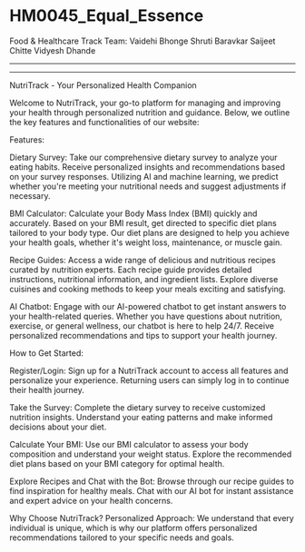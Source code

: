 # HM0045_Equal_Essence
Food & Healthcare Track
Team:
Vaidehi Bhonge
Shruti Baravkar
Saijeet Chitte
Vidyesh Dhande

-----------------------------------------------------------------------------------------------------------------------------------------------------------
-----------------------------------------------------------------------------------------------------------------------------------------------------------


NutriTrack - Your Personalized Health Companion

Welcome to NutriTrack, your go-to platform for managing and improving your health through personalized nutrition and guidance. Below, we outline the key features and functionalities of our website:

Features:

Dietary Survey:
Take our comprehensive dietary survey to analyze your eating habits.
Receive personalized insights and recommendations based on your survey responses.
Utilizing AI and machine learning, we predict whether you're meeting your nutritional needs and suggest adjustments if necessary.

BMI Calculator:
Calculate your Body Mass Index (BMI) quickly and accurately.
Based on your BMI result, get directed to specific diet plans tailored to your body type.
Our diet plans are designed to help you achieve your health goals, whether it's weight loss, maintenance, or muscle gain.

Recipe Guides:
Access a wide range of delicious and nutritious recipes curated by nutrition experts.
Each recipe guide provides detailed instructions, nutritional information, and ingredient lists.
Explore diverse cuisines and cooking methods to keep your meals exciting and satisfying.

AI Chatbot:
Engage with our AI-powered chatbot to get instant answers to your health-related queries.
Whether you have questions about nutrition, exercise, or general wellness, our chatbot is here to help 24/7.
Receive personalized recommendations and tips to support your health journey.

How to Get Started:

Register/Login:
Sign up for a NutriTrack account to access all features and personalize your experience.
Returning users can simply log in to continue their health journey.

Take the Survey:
Complete the dietary survey to receive customized nutrition insights.
Understand your eating patterns and make informed decisions about your diet.

Calculate Your BMI:
Use our BMI calculator to assess your body composition and understand your weight status.
Explore the recommended diet plans based on your BMI category for optimal health.

Explore Recipes and Chat with the Bot:
Browse through our recipe guides to find inspiration for healthy meals.
Chat with our AI bot for instant assistance and expert advice on your health concerns.

Why Choose NutriTrack?
Personalized Approach: We understand that every individual is unique, which is why our platform offers personalized recommendations tailored to your specific needs and goals.
